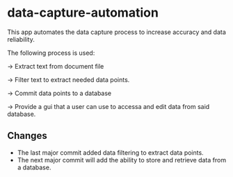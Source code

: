 # data-capture-automation
This app automates the data capture process to increase accuracy and data reliability.


The following process is used:

-> Extract text from document file

-> Filter text to extract needed data points.

-> Commit data points to a database

-> Provide a gui that a user can use to accessa and edit data from said database.


## Changes
- The last major commit added data filtering to extract data points.
- The next major commit will add the ability to store and retrieve data from a database. 
